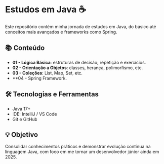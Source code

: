 # Estudos em Java ☕️

Este repositório contém minha jornada de estudos em Java, do básico até conceitos mais avançados e frameworks como Spring.

## 📚 Conteúdo

- **01 - Lógica Básica**: estruturas de decisão, repetição e exercícios.
- **02 - Orientação a Objetos**: classes, herança, polimorfismo, etc.
- **03 - Coleções**: List, Map, Set, etc.
- **04 - Spring Framework.

## 🛠️ Tecnologias e Ferramentas
- Java 17+
- IDE: IntelliJ / VS Code
- Git e GitHub

## 💡 Objetivo
Consolidar conhecimentos práticos e demonstrar evolução contínua na linguagem Java, com foco em me tornar um desenvolvedor júnior ainda em 2025.
